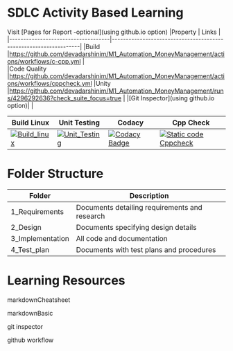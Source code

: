 # SDLC Activity Based Learning
Visit [Pages for Report -optional](using github.io option)
|Property                            | Links                                                 |
|------------------------------------|------------------------------------------------------------------|
|Build                               |https://github.com/devadarshinim/M1_Automation_MoneyManagement/actions/workflows/c-cpp.yml                  |	                                                               
|Code Quality	                     |https://github.com/devadarshinim/M1_Automation_MoneyManagement/actions/workflows/cppcheck.yml
|Unity	                             |https://github.com/devadarshinim/M1_Automation_MoneyManagement/runs/4296292636?check_suite_focus=true    |
|[Git Inspector](using github.io option)|                                                   |


| Build Linux                                                                                                                                                                                                | Unit Testing                                                                                                                                                                                                  | Codacy                                                                                                                                                                                                                                                                                 | Cpp Check                                                                                                                                                                                                     |
| ---------------------------------------------------------------------------------------------------------------------------------------------------------------------------------------------------------- | ------------------------------------------------------------------------------------------------------------------------------------------------------------------------------------------------------------- | -------------------------------------------------------------------------------------------------------------------------------------------------------------------------------------------------------------------------------------------------------------------------------------- | ------------------------------------------------------------------------------------------------------------------------------------------------------------------------------------------------------------- |
| [![Build_linux](https://github.com/devadarshinim/M1_Automation_MoneyManagement/actions/workflows/c-cpp.yml/badge.svg)](https://github.com/devadarshinim/M1_Automation_MoneyManagement/actions/workflows/c-cpp.yml) | [![Unit_Testing](https://github.com/samstyle321/M1_App_Billing_System/actions/workflows/unit_testing.yml/badge.svg)](https://github.com/samstyle321/M1_App_Billing_System/actions/workflows/unit_testing.yml) | [![Codacy Badge](https://app.codacy.com/project/badge/Grade/97819b1acaeb4c5fb0b574fc87b92acd)](https://www.codacy.com/gh/samstyle321/M1_App_Billing_System/dashboard?utm_source=github.com&utm_medium=referral&utm_content=samstyle321/M1_App_Billing_System&utm_campaign=Badge_Grade) | [![Static code Cppcheck](https://github.com/samstyle321/M1_App_Billing_System/actions/workflows/cppcheck.yml/badge.svg)](https://github.com/samstyle321/M1_App_Billing_System/actions/workflows/cppcheck.yml) |

# Folder Structure

|Folder	         |Description                                               |
|----------------|----------------------------------------------------------|
|1_Requirements  |Documents detailing requirements and research             |
|2_Design      	 |Documents specifying design details                       |
|3_Implementation|All code and documentation                                |
|4_Test_plan	 |Documents with test plans and procedures                  |

# Learning Resources
markdownCheatsheet

markdownBasic

git inspector

github workflow
